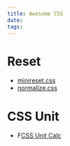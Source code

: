 ```yaml
---
title: Awesome CSS
date:
tags:
---
```


# Reset

- [minireset.css](https://github.com/jgthms/minireset.css)
- [normalize.css](https://github.com/necolas/normalize.css)

# CSS Unit

- F[CSS Unit Calc](https://zjffun.github.io/css-unit-calc/)
